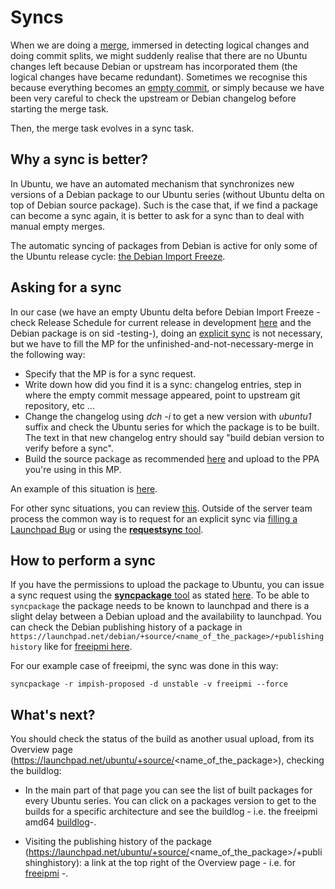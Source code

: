 Syncs
=====

When we are doing a [merge](PackageMerging.md#merging), immersed in detecting logical changes and doing commit splits,
we might suddenly realise that there are no Ubuntu changes left because Debian or upstream has incorporated
them (the logical changes have became redundant). Sometimes we recognise this because everything becomes an
[empty commit](PackageMerging.md#empty-commits),
or simply because we have been very careful to check the upstream or Debian changelog before starting the merge task.

Then, the merge task evolves in a sync task.


Why a sync is better?
---------------------

In Ubuntu, we have an automated mechanism that synchronizes new versions of a Debian package to
our Ubuntu series (without Ubuntu delta on top of Debian source package). Such is the case that, if we find a package can become a sync again, it is better to ask for a sync than to deal with manual empty merges.

The automatic syncing of packages from Debian is active for only some of the Ubuntu release cycle: [the Debian Import Freeze](https://wiki.ubuntu.com/DebianImportFreeze).


Asking for a sync
-----------------

In our case (we have an empty Ubuntu delta before Debian Import Freeze - check Release Schedule for current release in development [here](https://wiki.ubuntu.com/ReleaseSchedule) and the Debian package is on sid -testing-), doing an [explicit sync](https://wiki.ubuntu.com/SyncRequestProcess#Content_of_a_sync_request) is not necessary, but we have to fill the MP for the unfinished-and-not-necessary-merge in the following way:

- Specify that the MP is for a sync request.
- Write down how did you find it is a sync: changelog entries, step in where the empty commit message appeared, point to upstream git repository, etc ...
- Change the changelog using *dch -i* to get a new version with *ubuntu1* suffix and check the Ubuntu series for which the package is to be built. The text in that new changelog entry should say "build debian version to verify before a sync".
- Build the source package as recommended [here](PackageBuilding.md#using-dpkg-buildpackage) and upload to the PPA you're using in this MP.

An example of this situation is [here](https://code.launchpad.net/~mirespace/ubuntu/+source/freeipmi/+git/freeipmi/+merge/407014).

For other sync situations, you can review [this](https://wiki.ubuntu.com/SyncRequestProcess). Outside of the server team process the common way is to request for an explicit sync via [filling a Launchpad Bug](https://wiki.ubuntu.com/SyncRequestProcess#For_people_requiring_sponsorship) or using the [**requestsync** tool](https://manpages.ubuntu.com/manpages/impish/man1/requestsync.1.html).


How to perform a sync
---------------------

If you have the permissions to upload the package to Ubuntu, you can issue a sync request using the [**syncpackage** tool](http://manpages.ubuntu.com/manpages/impish/man1/syncpackage.1.html) as stated [here](https://wiki.ubuntu.com/SyncRequestProcess#For_people_with_permission_to_upload_the_package_to_Ubuntu).
To be able to `syncpackage` the package needs to be known to launchpad and there is a slight delay between a Debian upload and the availability to launchpad. You can check the Debian publishing history of a package in `https://launchpad.net/debian/+source/<name_of_the_package>/+publishinghistory` like for [freeipmi here](https://launchpad.net/debian/+source/freeipmi/+publishinghistory).

For our example case of freeipmi, the sync was done in this way:

```shell
syncpackage -r impish-proposed -d unstable -v freeipmi --force
```


What's next?
------------

You should check the status of the build as another usual upload, from its Overview page (https://launchpad.net/ubuntu/+source/<name_of_the_package>), checking the buildlog:

- In the main part of that page you can see the list of built packages for every Ubuntu series. You can click on a packages version to get to the builds for a specific architecture and see the buildlog - i.e. the freeipmi amd64 [buildlog](https://launchpad.net/ubuntu/+source/freeipmi/1.6.6-4/+build/21971101/+files/buildlog_ubuntu-impish-amd64.freeipmi_1.6.6-4_BUILDING.txt.gz)-.

- Visiting the publishing history of the package (https://launchpad.net/ubuntu/+source/<name_of_the_package>/+publishinghistory): a link at the top right of the Overview page - i.e. for [freeipmi](https://launchpad.net/ubuntu/+source/freeipmi/+publishinghistory) -.

